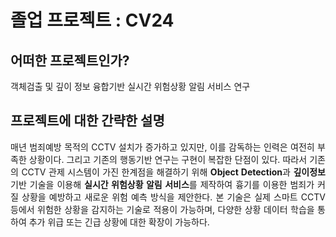 # 졸업 프로젝트 : CV24

## 어떠한 프로젝트인가?
객체검출 및 깊이 정보 융합기반 실시간 위험상황 알림 서비스 연구

## 프로젝트에 대한 간략한 설명
<div align="justify">매년 범죄예방 목적의 CCTV 설치가 증가하고 있지만, 이를 감독하는 인력은 여전히 부족한 상황이다. 그리고 기존의 행동기반 연구는 구현이 복잡한 단점이 있다. 
따라서 기존의 CCTV 관제 시스템이 가진 한계점을 해결하기 위해 <strong>Object Detection</strong>과 <strong>깊이정보</strong> 기반 기술을 이용해 <strong>실시간 위험상황 알림 서비스</strong>를 제작하여 흉기를 이용한 
범죄가 커질 상황을 예방하고 새로운 위험 예측 방식을 제안한다. 본 기술은 실제 스마트 CCTV 등에서 위험한 상황을 감지하는 기술로 적용이 가능하며, 다양한 상황 데이터 학습을 통하여 
추가 위급 또는 긴급 상황에 대한 확장이 가능하다. </div>
